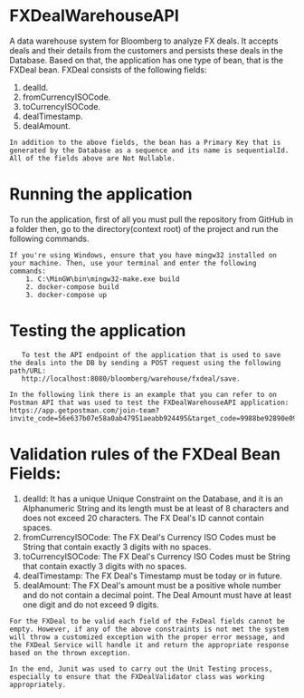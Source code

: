 # FXDealWarehouseAPI
 A data warehouse system for Bloomberg to analyze FX deals. It accepts deals and their details from the customers and persists these deals in the Database.
 Based on that, the application has one type of bean, that is the FXDeal bean. FXDeal consists of the following fields:		
   1. dealId.
   2. fromCurrencyISOCode.
   3. toCurrencyISOCode.
   4. dealTimestamp.
   5. dealAmount.
 
	In addition to the above fields, the bean has a Primary Key that is generated by the Database as a sequence and its name is sequentialId. All of the fields above are Not Nullable.
 
# Running the application
   To run the application, first of all you must pull the repository from GitHub in a folder
 then, go to the directory(context root) of the project and run the following commands. 
    
    If you're using Windows, ensure that you have mingw32 installed on your machine. Then, use your terminal and enter the following commands:
    	1. C:\MinGW\bin\mingw32-make.exe build
     	2. docker-compose build
    	3. docker-compose up
  
   # Testing the application
       To test the API endpoint of the application that is used to save the deals into the DB by sending a POST request using the following path/URL: 
       http://localhost:8080/bloomberg/warehouse/fxdeal/save.

	In the following link there is an example that you can refer to on Postman API that was used to test the FXDealWarehouseAPI application:
 	https://app.getpostman.com/join-team?invite_code=56e637b07e58a0ab47951aeabb924495&target_code=9988be92890e097334fff8e9612acf40.
  
  # Validation rules of the FXDeal Bean Fields:
   1. dealId: It has a unique Unique Constraint on the Database, and it is an Alphanumeric String and its length must be at least of 8 characters and does not exceed 20 characters. The FX Deal's ID cannot contain spaces. 
   2. fromCurrencyISOCode: The FX Deal's Currency ISO Codes must be String that contain exactly 3 digits with no spaces.
   3. toCurrencyISOCode: The FX Deal's Currency ISO Codes must be String that contain exactly 3 digits with no spaces.
   4. dealTimestamp: The FX Deal's Timestamp must be today or in future.
   5. dealAmount: The FX Deal's amount must be a positive whole number and do not contain a decimal point. The Deal Amount must have at least one digit and do not exceed 9 digits.

	For the FXDeal to be valid each field of the FxDeal fields cannot be empty. However, if any of the above constraints is not met the system will throw a customized exception with the proper error message, and the FXDeal Service will handle it and return the appropriate response based on the thrown exception.

 	In the end, Junit was used to carry out the Unit Testing process, especially to ensure that the FXDealValidator class was working appropriately.  
